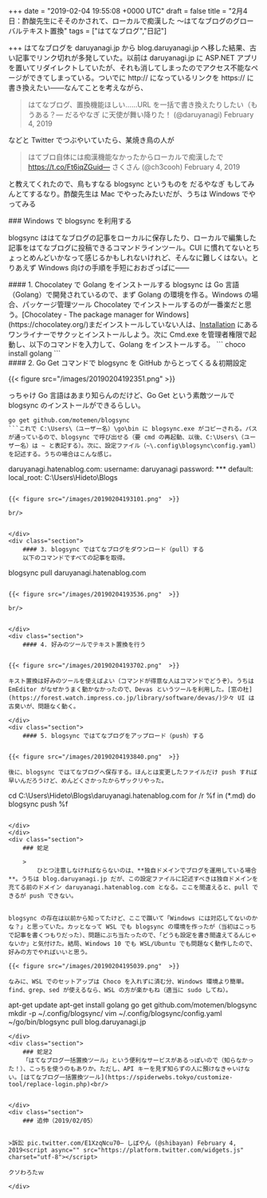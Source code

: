 
+++
date = "2019-02-04 19:55:08 +0000 UTC"
draft = false
title = "2月4日：酢酸先生にそそのかされて、ローカルで痴漢した ～はてなブログのグローバルテキスト置換"
tags = ["はてなブログ","日記"]

+++
はてなブログを daruyanagi.jp から blog.daruyanagi.jp へ移した結果、古い記事でリンク切れが多発していた。以前は daruyanagi.jp に ASP.NET アプリを置いてリダイレクトしていたが、それも消してしまったのでアクセス不能なページができてしまっている。ついでに http:// になっているリンクを https:// に書き換えたい――なんてことを考えながら、

>はてなブログ、置換機能ほしい……URL を一括で書き換えたりしたい（もうある？— だるやなぎ に天使が舞い降りた！ (@daruyanagi) February 4, 2019<script async="" src="https://platform.twitter.com/widgets.js" charset="utf-8"></script>

などと Twitter でつぶやいていたら、某焼き鳥の人が

>はてブロ自体には痴漢機能なかったからローカルで痴漢したで  https://t.co/Ft6iqZGuid— さくさん (@ch3cooh) February 4, 2019<script async="" src="https://platform.twitter.com/widgets.js" charset="utf-8"></script>

 と教えてくれたので、鳥もすなる blogsync というものを だるやなぎ もしてみんとてするなり。酢酸先生は Mac でやったみたいだが、うちは Windows でやってみる

<div class="section">
    ### Windows で blogsync を利用する
    
<div class="github-card" data-user="motemen" data-repo="blogsync" data-width="400" data-height="" data-theme="default"></div

>
<script src="https://cdn.jsdelivr.net/github-cards/latest/widget.js"></script>
blogsync ははてなブログの記事をローカルに保存したり、ローカルで編集した記事をはてなブログに投稿できるコマンドラインツール。CUI に慣れてないとちょっとめんどいかなって感じるかもしれないけれど、そんなに難しくはない。とりあえず Windows 向けの手順を手短におおざっぱに――

<div class="section">
    #### 1. Chocolatey で Golang をインストールする
    blogsync は Go 言語（Golang）で開発されているので、まず Golang の環境を作る。Windows の場合、パッケージ管理ツール Chocolatey でインストールするのが一番楽だと思う。[Chocolatey - The package manager for Windows](https://chocolatey.org/)まだインストールしていない人は、<a href="https://chocolatey.org/install">Installation</a> にあるワンライナーでサクッとインストールしよう。次に Cmd.exe を管理者権限で起動し、以下のコマンドを入力して、Golang をインストールする。
```
choco install golang
```
</div>
<div class="section">
    #### 2. Go Get コマンドで blogsync を GitHub からとってくる＆初期設定
    

{{< figure src="/images/20190204192351.png"  >}}

っちゃけ Go 言語はあまり知らんのだけど、Go Get という素敵ツールで blogsync のインストールができるらしい。
```
go get github.com/motemen/blogsync
```これで C:\Users\（ユーザー名）\go\bin に blogsync.exe がコピーされる。パスが通っているので、blogsync で呼び出せる（要 cmd の再起動、以後、C:\Users\（ユーザー名）は ~ と表記する）。次に、設定ファイル（~\.config\blogsync\config.yaml）を記述する。うちの場合はこんな感じ。
```
daruyanagi.hatenablog.com:
  username: daruyanagi
  password: ***
default:
  local_root: C:\Users\Hideto\Blogs
```API キーはブログの設定画面の［詳細設定］タブの下の方に書いてある。ひとつ注意しなければならないのは、**独自ドメインでブログを運用している場合**。うちは blog.daruyanagi.jp だが、この設定ファイルに記述すべきは独自ドメインを充てる前のドメイン daruyanagi.hatenablog.com となる（ここで躓いて、pull できたのに push できなかった）。元のドメインは、API キーの上に書いてあるルートエンドポイントを見ればわかる。

{{< figure src="/images/20190204193101.png"  >}}

br/>


</div>
<div class="section">
    #### 3. blogsync ではてなブログをダウンロード（pull）する
    以下のコマンドですべての記事を取得。
```
blogsync pull daruyanagi.hatenablog.com
```C:\Users\Hideto\Blogs\daruyanagi.hatenablog.com 以下に記事が展開される。

{{< figure src="/images/20190204193536.png"  >}}

br/>


</div>
<div class="section">
    #### 4. 好みのツールでテキスト置換を行う
    

{{< figure src="/images/20190204193702.png"  >}}

キスト置換は好みのツールを使えばよい（コマンドが得意な人はコマンドでどうぞ）。うちは EmEditor がなぜかうまく動かなかったので、Devas というツールを利用した。[窓の杜](https://forest.watch.impress.co.jp/library/software/devas/)少々 UI は古臭いが、問題なく動く。

</div>
<div class="section">
    #### 5. blogsync ではてなブログをアップロード（push）する
    

{{< figure src="/images/20190204193840.png"  >}}

後に、blogsync ではてなブログへ保存する。ほんとは変更したファイルだけ push すれば早いんだろうけど、めんどくさかったからザックリやった。
```
cd C:\Users\Hideto\Blogs\daruyanagi.hatenablog.com
for /r %f in (*.md) do blogsync push %f
```少し時間がかかるので（うちの場合 2,000 記事あったけど、10分弱ぐらいだったかなぁ？　忘れた）、お茶を飲みながら待つ。

</div>
</div>
<div class="section">
    ### 蛇足
    
    >
        ひとつ注意しなければならないのは、**独自ドメインでブログを運用している場合**。うちは blog.daruyanagi.jp だが、この設定ファイルに記述すべきは独自ドメインを充てる前のドメイン daruyanagi.hatenablog.com となる。ここを間違えると、pull できるが push できない。

    
blogsync の存在は以前から知ってたけど、ここで躓いて「Windows には対応してないのかな？」と思っていた。カッとなって WSL でも blogsync の環境を作ったが（当初はこっちで記事を書くつもりだった）、問題にぶち当たったので、「どうも設定を書き間違えてるんじゃないか」と気付けた。結局、Windows 10 でも WSL/Ubuntu でも問題なく動作したので、好みの方でやればいいと思う。

{{< figure src="/images/20190204195039.png"  >}}

なみに、WSL でのセットアップは Choco を入れずに済む分、Windows 環境より簡単。find、grep、sed が使えるなら、WSL の方が楽かもね（適当に sudo してね）。
```
apt-get update
apt-get install golang
go get github.com/motemen/blogsync
mkdir -p ~/.config/blogsync/
vim ~/.config/blogsync/config.yaml
~/go/bin/blogsync pull blog.daruyanagi.jp
```
</div>
<div class="section">
    ### 蛇足2
    「はてなブログ一括置換ツール」という便利なサービスがあるっぽいので（知らなかった！）、こっちを使うのもありか。ただし、API キーを見ず知らずの人に預けなきゃいけない。[はてなブログ一括置換ツール](https://spiderwebs.tokyo/customize-tool/replace-login.php)<br/>


</div>
<div class="section">
    ### 追伸（2019/02/05）
    

>訴訟 pic.twitter.com/E1XzqNcu70— しばやん (@shibayan) February 4, 2019<script async="" src="https://platform.twitter.com/widgets.js" charset="utf-8"></script>

クソわろたｗ

</div>

